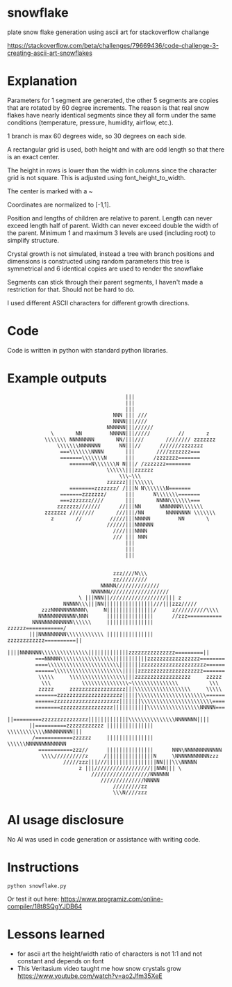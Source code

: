 # snowflake

plate snow flake generation using ascii art for stackoverflow challange

https://stackoverflow.com/beta/challenges/79669436/code-challenge-3-creating-ascii-art-snowflakes


# Explanation

Parameters for 1 segment are generated, the other 5 segments are copies that are rotated by 60 degree increments. The reason is that real snow flakes have nearly identical segments since they all form under the same conditions (temperature, pressure, humidity, airflow, etc.).

1 branch is max 60 degrees wide, so 30 degrees on each side.

A rectangular grid is used, both height and with are odd length so that there is an exact center.

The height in rows is lower than the width in columns since the character grid is not square. This is adjusted using font_height_to_width.

The center is marked with a ~

Coordinates are normalized to [-1,1].

Position and lengths of children are relative to parent. Length can never exceed length half of parent. Width can never exceed double the width of the parent. Minimum 1 and maximum 3 levels are used (including root) to simplify structure.

Crystal growth is not simulated, instead a tree with branch positions and dimensions is constructed using random parameters this tree is symmetrical and 6 identical copies are used to render the snowflake

Segments can stick through their parent segments, I haven't made a restriction for that. Should not be hard to do.

I used different ASCII characters for different growth directions.


# Code

Code is written in python with standard python libraries.

# Example outputs

```
                                      |||
                                      |||
                                      |||
                                  NNN ||| ///
                                  NNNN|||////
                                NNNNNN|||//////
              \       NN         NNNNN|||/////         //       z
            \\\\\\\ NNNNNNNN       NN/|||///       //////// zzzzzzz
                \\\\\\\NNNNNNN      NN|||//      ///////zzzzzzz
                 ===\\\\\\\NNNN       |||       ////zzzzzzz===
                 =======\\\\\\\N      |||      /zzzzzzz=======
                    =======N\\\\\\\N N|||/ /zzzzzzz========
                                \\\\\\|||zzzzzz
                                    \\\~\\\
                                zzzzzz|||\\\\\\
                    ========zzzzzzz/ /|||N N\\\\\\\N=======
                 =======zzzzzzz/      |||      N\\\\\\\=======
                 ===zzzzzzz////       |||       NNNN\\\\\\\===
                zzzzzzz///////      //|||NN      NNNNNNN\\\\\\\
            zzzzzzz ////////       ///|||/NN       NNNNNNNN \\\\\\\
              z       //         /////|||NNNNN         NN       \
                                //////|||NNNNNN
                                  ////|||NNNN
                                  /// ||| NNN
                                      |||
                                      |||
                                      |||


```

```
                                  zzz////N\\\
                                  zz/////////
                              NNNNN//////////////
                           NNNNNN///////////////////
                       \ |||NNN||//////////////////||| z
                  NNNNN\\\|||NN||||||||||||||||///|||zzz/////
           zzzNNNNNNNNNNN\     N|||||||||||||||/     z//////////\\\\
          NNNNNNNNNNNN\NNN      |||||||||||||||      //zzz===========
        NNNNNNNNNNNNN\\\\\\     |||||||||||||||     zzzzzz============/
       |||NNNNNNNNN\\\\\\\\\\\\ ||||||||||||||| zzzzzzzzzzzz==========||
       ||||NNNNNNN\\\\\\\\\\\\\\\|||||||||||||zzzzzzzzzzzzzzz=========||
         ===NNNNN\\\\\\\\\\\\\\\\\|||||||||||zzzzzzzzzzzzzzzzz========
         ====\\\\\\\\\\\\\\\\\\\\\\\|||||||zzzzzzzzzzzzzzzzzzzzz======
         ======\\\\\\\\\\\\\\\\\\\\\\|||||zzzzzzzzzzzzzzzzzzzzz=======
          \\\\\     \\\\\\\\\\\\\\\\\\|||zzzzzzzzzzzzzzzzzz     zzzzz
           \\\          \\\\\\\\\\\\\\\~\\\\\\\\\\\\\\\          \\\
          zzzzz     zzzzzzzzzzzzzzzzzz|||\\\\\\\\\\\\\\\\\\     \\\\\
         =======zzzzzzzzzzzzzzzzzzzzz|||||\\\\\\\\\\\\\\\\\\\\\\======
         ======zzzzzzzzzzzzzzzzzzzzz|||||||\\\\\\\\\\\\\\\\\\\\\\\====
         ========zzzzzzzzzzzzzzzzz|||||||||||\\\\\\\\\\\\\\\\\NNNNN===
       ||=========zzzzzzzzzzzzzzz|||||||||||||\\\\\\\\\\\\\\\NNNNNNN||||
       ||==========zzzzzzzzzzzz ||||||||||||||| \\\\\\\\\\\\NNNNNNNNN|||
        /============zzzzzz     |||||||||||||||     \\\\\\NNNNNNNNNNNNN
          ===========zzz//      |||||||||||||||      NNN\NNNNNNNNNNNN
           \\\\//////////z     /|||||||||||||||N     \NNNNNNNNNNNzzz
                  /////zzz|||///||||||||||||||||NN|||\\\NNNNN
                       z |||//////////////////||NNN||| \
                           ///////////////////NNNNNN
                              //////////////NNNNN
                                  /////////zz
                                  \\\N////zzz

```

# AI usage disclosure
No AI was used in code generation or assistance with writing code.

# Instructions

```
python snowflake.py
```
Or test it out here: https://www.programiz.com/online-compiler/18t8SQgYJDB64

# Lessons learned

- for ascii art the height/width ratio of characters is not 1:1 and not constant and depends on font
- This Veritasium video taught me how snow crystals grow https://www.youtube.com/watch?v=ao2Jfm35XeE